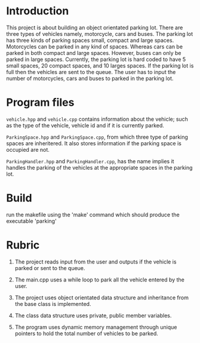 # Introduction

This project is about building an object orientated parking lot. There are three types of vehicles namely, motorcycle, cars and buses. The parking lot has three kinds of parking spaces small, compact and large spaces. Motorcycles can be parked in any kind of spaces. Whereas cars can be parked in both compact and large spaces. However, buses can only be parked in large spaces. Currently, the parking lot is hard coded to have 5 small spaces, 20 compact spaces, and 10 larges spaces. If the parking lot is full then the vehicles are sent to the queue. The user has to input the number of motorcycles, cars and buses to parked in the parking lot.

# Program files

`vehicle.hpp` and `vehicle.cpp` contains information about the vehicle; such as the type of the vehicle, vehicle id and if it is currently parked.

`ParkingSpace.hpp` and `ParkingSpace.cpp`, from which three type of parking spaces are inheritered. It also stores information if the parking space is occupied are not.

`ParkingHandler.hpp` and `ParkingHandler.cpp`, has the name implies it handles the parking of the vehicles at the appropriate spaces in the parking lot.


# Build

run the makefile using the 'make' command which should produce the executable 'parking'

# Rubric

1. The project reads input from the user and outputs if the vehicle is parked or sent to the queue.

2. The main.cpp uses a while loop to park all the vehicle entered by the user. 

3. The project uses object orientated data structure and inheritance from the base class is implemented.

4. The class data structure uses private, public member variables.

5. The program uses dynamic memory management through unique pointers to hold the total number of vehicles to be parked.



